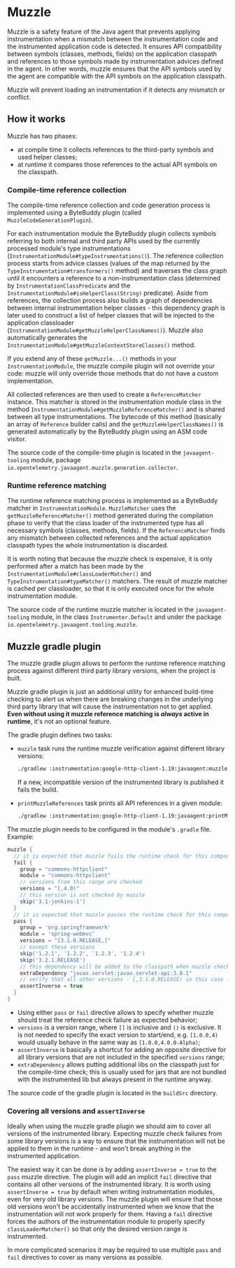 # Muzzle

Muzzle is a safety feature of the Java agent that prevents applying instrumentation when a mismatch
between the instrumentation code and the instrumented application code is detected.
It ensures API compatibility between symbols (classes, methods, fields) on the application classpath
and references to those symbols made by instrumentation advices defined in the agent.
In other words, muzzle ensures that the API symbols used by the agent are compatible with the API
symbols on the application classpath.

Muzzle will prevent loading an instrumentation if it detects any mismatch or conflict.

## How it works

Muzzle has two phases:
* at compile time it collects references to the third-party symbols and used helper classes;
* at runtime it compares those references to the actual API symbols on the classpath.

### Compile-time reference collection

The compile-time reference collection and code generation process is implemented using a ByteBuddy
plugin (called `MuzzleCodeGenerationPlugin`).

For each instrumentation module the ByteBuddy plugin collects symbols referring to both internal and
third party APIs used by the currently processed module's type
instrumentations (`InstrumentationModule#typeInstrumentations()`). The reference collection process
starts from advice classes (values of the map returned by the
`TypeInstrumentation#transformers()` method) and traverses the class graph until it encounters a
reference to a non-instrumentation class (determined by `InstrumentationClassPredicate` and
the `InstrumentationModule#isHelperClass(String)` predicate). Aside from references,
the collection process also builds a graph of dependencies between internal instrumentation helper
classes - this dependency graph is later used to construct a list of helper classes that will be
injected to the application classloader (`InstrumentationModule#getMuzzleHelperClassNames()`).
Muzzle also automatically generates the `InstrumentationModule#getMuzzleContextStoreClasses()`
method.

If you extend any of these `getMuzzle...()` methods in your `InstrumentationModule`, the muzzle
compile plugin will not override your code: muzzle will only override those methods that do not have
a custom implementation.

All collected references are then used to create a `ReferenceMatcher` instance. This matcher
is stored in the instrumentation module class in the method `InstrumentationModule#getMuzzleReferenceMatcher()`
and is shared between all type instrumentations. The bytecode of this method (basically an array of
`Reference` builder calls) and the `getMuzzleHelperClassNames()` is generated automatically by the
ByteBuddy plugin using an ASM code visitor.

The source code of the compile-time plugin is located in the `javaagent-tooling` module,
package `io.opentelemetry.javaagent.muzzle.generation.collector`.

### Runtime reference matching

The runtime reference matching process is implemented as a ByteBuddy matcher in `InstrumentationModule`.
`MuzzleMatcher` uses the `getMuzzleReferenceMatcher()` method generated during the compilation phase
to verify that the class loader of the instrumented type has all necessary symbols (classes,
methods, fields). If the `ReferenceMatcher` finds any mismatch between collected references and the
actual application classpath types the whole instrumentation is discarded.

It is worth noting that because the muzzle check is expensive, it is only performed after a match
has been made by the `InstrumentationModule#classLoaderMatcher()` and `TypeInstrumentation#typeMatcher()`
matchers. The result of muzzle matcher is cached per classloader, so that it is only executed
once for the whole instrumentation module.

The source code of the runtime muzzle matcher is located in the `javaagent-tooling` module,
in the class `Instrumenter.Default` and under the package `io.opentelemetry.javaagent.tooling.muzzle`.

## Muzzle gradle plugin

The muzzle gradle plugin allows to perform the runtime reference matching process against different
third party library versions, when the project is built.

Muzzle gradle plugin is just an additional utility for enhanced build-time checking
to alert us when there are breaking changes in the underlying third party library
that will cause the instrumentation not to get applied.
**Even without using it muzzle reference matching is _always_ active in runtime**,
it's not an optional feature.

The gradle plugin defines two tasks:

* `muzzle` task runs the runtime muzzle verification against different library versions:
    ```sh
    ./gradlew :instrumentation:google-http-client-1.19:javaagent:muzzle
    ```
    If a new, incompatible version of the instrumented library is published it fails the build.

* `printMuzzleReferences` task prints all API references in a given module:
    ```sh
    ./gradlew :instrumentation:google-http-client-1.19:javaagent:printMuzzleReferences
    ```

The muzzle plugin needs to be configured in the module's `.gradle` file.
Example:

```groovy
muzzle {
  // it is expected that muzzle fails the runtime check for this component
  fail {
    group = "commons-httpclient"
    module = "commons-httpclient"
    // versions from this range are checked
    versions = "[,4.0)"
    // this version is not checked by muzzle
    skip('3.1-jenkins-1')
  }
  // it is expected that muzzle passes the runtime check for this component
  pass {
    group = 'org.springframework'
    module = 'spring-webmvc'
    versions = "[3.1.0.RELEASE,]"
    // except these versions
    skip('1.2.1', '1.2.2', '1.2.3', '1.2.4')
    skip('3.2.1.RELEASE')
    // this dependency will be added to the classpath when muzzle check is run
    extraDependency "javax.servlet:javax.servlet-api:3.0.1"
    // verify that all other versions - [,3.1.0.RELEASE) in this case - fail the muzzle runtime check
    assertInverse = true
  }
}
```

* Using either `pass` or `fail` directive allows to specify whether muzzle should treat the
  reference check failure as expected behavior;
* `versions` is a version range, where `[]` is inclusive and `()` is exclusive. It is not needed to
  specify the exact version to start/end, e.g. `[1.0.0,4)` would usually behave in the same way as
  `[1.0.0,4.0.0-Alpha)`;
* `assertInverse` is basically a shortcut for adding an opposite directive for all library versions
  that are not included in the specified `versions` range;
* `extraDependency` allows putting additional libs on the classpath just for the compile-time check;
  this is usually used for jars that are not bundled with the instrumented lib but always present
  in the runtime anyway.

The source code of the gradle plugin is located in the `buildSrc` directory.

### Covering all versions and `assertInverse`

Ideally when using the muzzle gradle plugin we should aim to cover all versions of the instrumented
library. Expecting muzzle check failures from some library versions is a way to ensure that the
instrumentation will not be applied to them in the runtime - and won't break anything in the
instrumented application.

The easiest way it can be done is by adding `assertInverse = true` to the `pass` muzzle
directive. The plugin will add an implicit `fail` directive that contains all other versions of the
instrumented library.
It is worth using `assertInverse = true` by default when writing instrumentation modules, even for
very old library versions. The muzzle plugin will ensure that those old versions won't be
accidentally instrumented when we know that the instrumentation will not work properly for them.
Having a `fail` directive forces the authors of the instrumentation module to properly specify
`classLoaderMatcher()` so that only the desired version range is instrumented.

In more complicated scenarios it may be required to use multiple `pass` and `fail` directives
to cover as many versions as possible.
